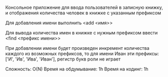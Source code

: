 Консольное приложение для ввода пользователей в записную книжку, и отображения количества человек в книжке с указанным префиксом

Для добавления имени выполнить <add <имя>>

Для вывода количества имен в книжке с нужным префиксом ввести <find <префикс имени>>

При добавлении имени будет произведен инкремент количества каждого из возможных префиксов, то для имени Иван эти префиксы: ['И', 'Ив', 'Ива', 'Иван'], регистр букв роли не играет

Сложность: O(N)
Время на обдумывание: 1h
Время на кодинг: 1h
